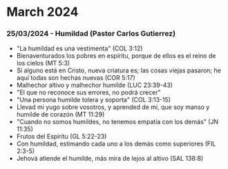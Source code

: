# March 2024

### 25/03/2024 - Humildad (Pastor Carlos Gutierrez) 
- "La humildad es una vestimenta" (COL 3:12)
- Bienaventurados los pobres en espíritu, porque de ellos es el reino de los cielos (MT 5:3)
- Si alguno está en Cristo, nueva criatura es; las cosas viejas pasaron; he aquí todas son hechas nuevas (COR 5:17)
- Malhechor altivo y malhechor humilde (LUC 23:39-43)
- "El que no reconoce sus errores, no podrá crecer"
- "Una persona humilde tolera y soporta" (COL 3:13-15)
- Llevad mi yugo sobre vosotros, y aprended de mí, que soy manso y humilde de corazón (MT 11:29)
- "Cuando no somos humildes, no tenemos empatía con los demás" (JN 11:35)
- Frutos del Espíritu (GL 5:22-23)
- Con humildad, estimando cada uno a los demás como superiores (FIL 2:3-5)
- Jehová atiende el humilde, más mira de lejos al altivo (SAL 138:8)